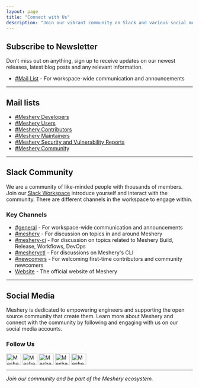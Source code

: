```yaml
---
layout: page
title: "Connect with Us"
description: "Join our vibrant community on Slack and various social media platforms to collaborate and stay updated."
---
```



## Subscribe to Newsletter  

Don’t miss out on anything, sign up to receive updates on our newest releases, latest blog posts and any relevant information.

- [#Mail List](https://meshery.io/subscribe) - For workspace-wide communication and announcements
  
---

## Mail lists


- [#Meshery Developers](mailto:dev-group@meshery.io)
- [#Meshery Users](mailto:user-group@meshery.io)
- [#Meshery Contributors](https://meshery.io/)
- [#Meshery Maintainers](mailto:maintainers@meshery.io)
- [#Meshery Security and Vulnerability Reports](https://meshery.io/)
- [#Meshery Community](mailto:community@meshery.io)

---
## Slack Community

We are a community of like-minded people with thousands of members. Join our [Slack Workspace](https://slack.meshery.io/) introduce yourself and interact with the community. There are different channels in the workspace to engage within.

### Key Channels

- [#general](https://app.slack.com/client/TDL4L01AR/CDM0ACDM5) - For workspace-wide communication and announcements
- [#meshery](https://app.slack.com/client/TDL4L01AR/CFGG6U10E) - For discussion on topics in and around Meshery
- [#meshery-ci](https://app.slack.com/client/TDL4L01AR/C011VPREG2Z) - For discussion on topics related to Meshery Build, Release, Workflows, DevOps
- [#mesheryctl](https://app.slack.com/client/TDL4L01AR/C0130BQ4L3T) - For discussions on Meshery's CLI
- [#newcomers](https://app.slack.com/client/TDL4L01AR/C019426UBNY) - For welcoming first-time contributors and community newcomers
- [Website](https://meshery.io) - The official website of Meshery

---

## Social Media

Meshery is dedicated to empowering engineers and supporting the open source community that create them. Learn more about Meshery and connect with the community by following and engaging with us on our social media accounts.

### Follow Us
<a href="https://twitter.com/mesheryio" target="blank"
    ><img
      align="center"
      src="https://raw.githubusercontent.com/rahuldkjain/github-profile-readme-generator/master/src/images/icons/Social/twitter.svg"
      alt="Meshery_twitter"
      height="30"
      width="40"
  /></a>
<a href="https://www.youtube.com/@mesheryio" target="blank"
    ><img
      align="center"
      src="https://www.svgrepo.com/show/13671/youtube.svg"
      alt="Meshery_youtube"
      height="30"
      width="40"
  /></a>
<a href="https://github.com/meshery" target="blank"
    ><img
      align="center"
      src="https://www.svgrepo.com/show/439171/github.svg"
      alt="Meshery_github"
      height="30"
      width="40"
  /></a>
<a href="https://www.linkedin.com/showcase/meshery/" target="blank"
    ><img
      align="center"
      src="https://www.svgrepo.com/show/448234/linkedin.svg"
      alt="Meshery_linkedin"
      height="30"
      width="40"
  /></a>
<a href="https://slack.meshery.io/" target="blank"
    ><img
      align="center"
      src="https://www.svgrepo.com/show/452102/slack.svg"
      alt="Meshery_slack"
      height="30"
      width="40"
  /></a>


---

_Join our community and be part of the Meshery ecosystem._
